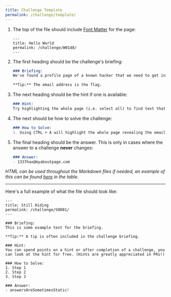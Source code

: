 ```yaml
---
title: Challenge Template
permalink: /challenge/template/
---
```


1. The top of the file should include [Font Matter](https://jekyllrb.com/docs/front-matter/) for the page:
    ```
    ---
    title: Hello World
    permalink: /challenge/W0148/
    ---
    ```


2. The first heading should be the challenge's briefing:
    ```md
    ### Briefing:
    We've found a profile page of a known hacker that we need to get in contact with but most of the information visible on the page is useless to us. However, there is one secret real    way to contact him that he's managed to inject on the page - a hidden email address. Intern, we need you to find his email address!

    **Tip:** The email address is the flag.
    ```


3. The next heading should be the hint if one is available:
    ```md
    ### Hint:
    Try highlighting the whole page (i.e. select all) to find text that might be the same colour as the background.
    ```


4. The next should be how to solve the challenge:
    ```md
    ### How to Solve:
    1. Using CTRL + A will highlight the whole page revealing the email hidden underneath the “Send me an email” button.
    ```


5. The final heading should be the answer. This is only in cases where the answer to a challenge **never** changes:
    ```md
    ### Answer:
    - 1337hax@myaboutpage.com
    ```

*HTML can be used throughout the Markdown files if needed, an example of this can be found [here](https://play.cyberstart.dev/challenge/W0001/) in the table.*

<hr>

Here's a full example of what the file should look like:
```
---
title: Still Hiding
permalink: /challenge/S0001/
---

### Briefing:
This is some example text for the briefing.

**Tip:** A tip is often included in the challenge briefing.

### Hint:
You can spend points on a hint or after completion of a challenge, you can look at the hint for free. (Hints are greatly appreciated in PRs!)

### How to Solve:
1. Step 1
2. Step 2
3. Step 3

### Answer:
- answersAreSometimesStatic!
```